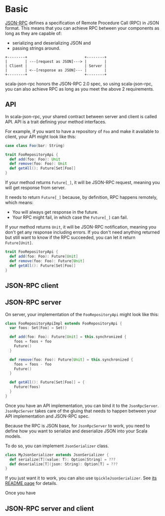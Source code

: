 # Basic

[JSON-RPC](http://www.jsonrpc.org) defines a specification of Remote Procedure Call (RPC) in JSON format. This means that you can achieve RPC between your components as long as they are capable of:

- serializing and deserializing JSON and
- passing strings around.

```
+--------+                          +--------+
|        | ---[request as JSON]---> |        |
| Client |                          | Server |
|        | <--[response as JSON]--- |        |
+--------+                          +--------+
```

scala-json-rpc honors the JSON-RPC 2.0 spec, so using scala-json-rpc, you can also achieve RPC as long as you meet the above 2 requirements.

## API

In scala-json-rpc, your shared contract between server and client is called API. API is a trait defining your method interfaces.

For example, if you want to have a repository of `Foo` and make it available to client, your API might look like this:

```scala
case class Foo(bar: String)

trait FooRepositoryApi {
  def add(foo: Foo): Unit
  def remove(foo: Foo): Unit
  def getAll(): Future[Set[Foo]]
}
```

If your method returns `Future[_]`, it will be JSON-RPC request, meaning you will get response from server.

It needs to return `Future[_]` because, by definition, RPC happens remotely, which means:

- You will always get response in the future.
- Your RPC might fail, in which case the `Future[_]` can fail.

If your method returns `Unit`, it will be JSON-RPC notification, meaning you don't get any response including errors. If you don't need anything returned but still want to know if the RPC succeeded, you can let it return `Future[Unit]`.

```scala
trait FooRepositoryApi {
  def add(foo: Foo): Future[Unit]
  def remove(foo: Foo): Future[Unit]
  def getAll(): Future[Set[Foo]]
}
```

## JSON-RPC client

## JSON-RPC server

On server, your implementation of the `FooRepositoryApi` might look like this:

```scala
class FooRepositoryApiImpl extends FooRepositoryApi {
  var foos: Set[Foo] = Set()

  def add(foo: Foo): Future[Unit] = this.synchronized {
    foos = foos + foo
    Future()
  }

  def remove(foo: Foo): Future[Unit] = this.synchronized {
    foos = foos - foo
    Future()
  }

  def getAll(): Future[Set[Foo]] = {
    Future(foos)
  }
}
```

Once you have an API implementation, you can bind it to the `JsonRpcServer`. `JsonRpcServer` takes care of the gluing that needs to happen between your API implementation and JSON-RPC spec.

Because the RPC is JSON base, for `JsonRpcServer` to work, you need to define how you want to serialize and deserialize JSON into your Scala models.

To do so, you can implement `JsonSerializer` class.

```scala
class MyJsonSerializer extends JsonSerializer {
  def serialize[T](value: T): Option[String] = ???
  def deserialize[T](json: String): Option[T] = ???
}
```

If you just want it to work, you can also use `UpickleJsonSerializer`. See [its README page](../upickle-json-serializer) for details.

Once you have

## JSON-RPC server and client
